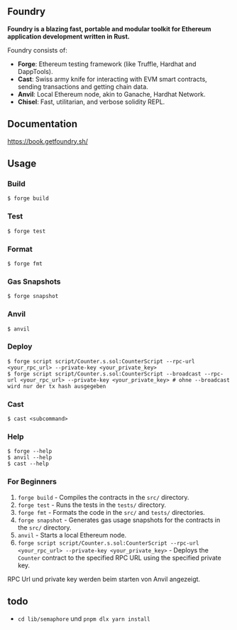 ## Foundry

**Foundry is a blazing fast, portable and modular toolkit for Ethereum application development written in Rust.**

Foundry consists of:

- **Forge**: Ethereum testing framework (like Truffle, Hardhat and DappTools).
- **Cast**: Swiss army knife for interacting with EVM smart contracts, sending transactions and getting chain data.
- **Anvil**: Local Ethereum node, akin to Ganache, Hardhat Network.
- **Chisel**: Fast, utilitarian, and verbose solidity REPL.

## Documentation

https://book.getfoundry.sh/

## Usage

### Build

```shell
$ forge build
```

### Test

```shell
$ forge test
```

### Format

```shell
$ forge fmt
```

### Gas Snapshots

```shell
$ forge snapshot
```

### Anvil

```shell
$ anvil
```

### Deploy

```shell
$ forge script script/Counter.s.sol:CounterScript --rpc-url <your_rpc_url> --private-key <your_private_key>
$ forge script script/Counter.s.sol:CounterScript --broadcast --rpc-url <your_rpc_url> --private-key <your_private_key> # ohne --broadcast wird nur der tx hash ausgegeben
```

### Cast

```shell
$ cast <subcommand>
```

### Help

```shell
$ forge --help
$ anvil --help
$ cast --help
```

### For Beginners

1. `forge build` - Compiles the contracts in the `src/` directory.
2. `forge test` - Runs the tests in the `tests/` directory.
3. `forge fmt` - Formats the code in the `src/` and `tests/` directories.
4. `forge snapshot` - Generates gas usage snapshots for the contracts in the `src/` directory.
5. `anvil` - Starts a local Ethereum node.
6. `forge script script/Counter.s.sol:CounterScript --rpc-url <your_rpc_url> --private-key <your_private_key>` - Deploys the `Counter` contract to the specified RPC URL using the specified private key.

RPC Url und private key werden beim starten von Anvil angezeigt.

## todo

- `cd lib/semaphore` und `pnpm dlx yarn install`
